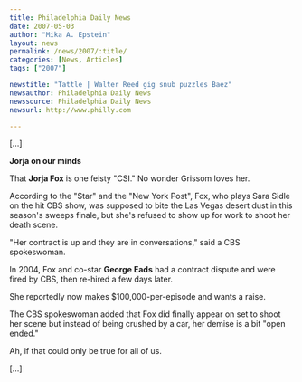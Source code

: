 ```yaml
---
title: Philadelphia Daily News
date: 2007-05-03
author: "Mika A. Epstein"
layout: news
permalink: /news/2007/:title/
categories: [News, Articles]
tags: ["2007"]

newstitle: "Tattle | Walter Reed gig snub puzzles Baez"
newsauthor: Philadelphia Daily News
newssource: Philadelphia Daily News
newsurl: http://www.philly.com

---
```


[...]

**Jorja on our minds**

That **Jorja Fox** is one feisty "CSI." No wonder Grissom loves her.

According to the "Star" and the "New York Post", Fox, who plays Sara Sidle on the hit CBS show, was supposed to bite the Las Vegas desert dust in this season's sweeps finale, but she's refused to show up for work to shoot her death scene.

"Her contract is up and they are in conversations," said a CBS spokeswoman.

In 2004, Fox and co-star **George Eads** had a contract dispute and were fired by CBS, then re-hired a few days later.

She reportedly now makes $100,000-per-episode and wants a raise.

The CBS spokeswoman added that Fox did finally appear on set to shoot her scene but instead of being crushed by a car, her demise is a bit "open ended."

Ah, if that could only be true for all of us.

[...]
